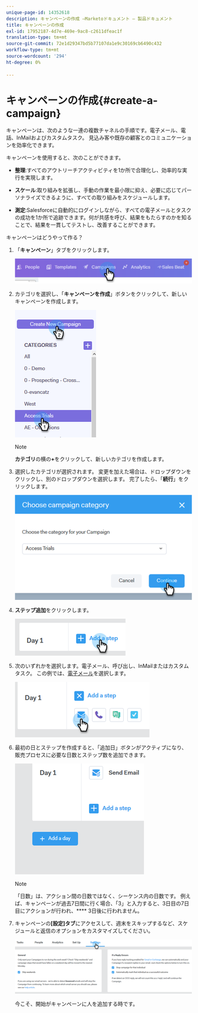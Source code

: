 ```yaml
---
unique-page-id: 14352618
description: キャンペーンの作成 —Marketoドキュメント — 製品ドキュメント
title: キャンペーンの作成
exl-id: 17952187-4d7e-469e-9ac8-c2611dfeac1f
translation-type: tm+mt
source-git-commit: 72e1d29347bd5b77107da1e9c30169cb6490c432
workflow-type: tm+mt
source-wordcount: '294'
ht-degree: 0%

---
```


# キャンペーンの作成{#create-a-campaign}

キャンペーンは、次のような一連の複数チャネルの手順です。電子メール、電話、InMailおよびカスタムタスク。 見込み客や既存の顧客とのコミュニケーションを効率化できます。

キャンペーンを使用すると、次のことができます。

* **整理**:すべてのアウトリーチアクティビティを1か所で合理化し、効率的な実行を実現します。

* **スケール**:取り組みを拡張し、手動の作業を最小限に抑え、必要に応じてパーソナライズできるように、すべての取り組みをスケジュールします。
* **測定**:Salesforceに自動的にログインしながら、すべての電子メールとタスクの成功を1か所で追跡できます。何が共感を呼び、結果をもたらすのかを知ることで、結果を一貫してテストし、改善することができます。

キャンペーンはどうやって作る？

1. 「**キャンペーン**」タブをクリックします。

   ![](assets/one-1.png)

1. カテゴリを選択し、「**キャンペーンを作成**」ボタンをクリックして、新しいキャンペーンを作成します。

   ![](assets/two-1.png)

   >[!NOTE]
   >
   >**カテゴリ**&#x200B;の横の&#x200B;**+**&#x200B;をクリックして、新しいカテゴリを作成します。

1. 選択したカテゴリが選択されます。 変更を加えた場合は、ドロップダウンをクリックし、別のドロップダウンを選択します。 完了したら、「**続行**」をクリックします。

   ![](assets/three-1.png)

1. **ステップ追加**&#x200B;をクリックします。

   ![](assets/four-1.png)

1. 次のいずれかを選択します。電子メール、呼び出し、InMailまたはカスタムタスク。 この例では、[電子メール](/help/marketo/product-docs/marketo-sales-connect/campaigns/campaign-step-types.md#email)を選択します。

   ![](assets/five-1.png)

1. 最初の日とステップを作成すると、「追加日」ボタンがアクティブになり、販売プロセスに必要な日数とステップ数を追加できます。

   ![](assets/six.png)

   >[!NOTE]
   >
   >「日数」は、アクション間の日数ではなく、シーケンス内の日数です。 例えば、キャンペーンが過去7日間に行く場合、「3」と入力すると、3日目の7日目にアクションが行われ、**** 3日後に行われません。

1. キャンペーンの&#x200B;**[設定]タブ**&#x200B;にアクセスして、週末をスキップするなど、スケジュールと返信のオプションをカスタマイズしてください。

   ![](assets/seven.png)

   今こそ、開始がキャンペーンに人を追加する時です。
